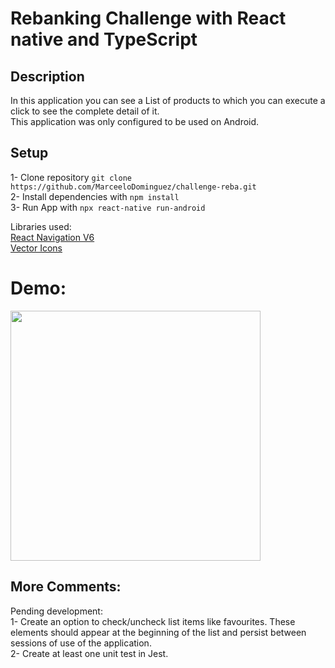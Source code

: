 # Rebanking Challenge with React native and TypeScript

## Description 
In this application you can see a List of products to which you can execute a click to see the complete detail of it.</br>
This application was only configured to be used on Android.

## Setup
1- Clone repository `git clone https://github.com/MarceeloDominguez/challenge-reba.git`</br>
2- Install dependencies with `npm install` </br>
3- Run App with  `npx react-native run-android`

Libraries used: </br>
[React Navigation V6](https://reactnavigation.org/docs/getting-started/) <br>
[Vector Icons](https://www.npmjs.com/package/react-native-vector-icons) <br>

# Demo:
<img src="https://user-images.githubusercontent.com/70117105/151248628-dc2a4cb0-d734-41f7-80b9-55e507a13eae.gif" width="400">

## More Comments:
Pending development: </br>
1- Create an option to check/uncheck list items like
favourites. These elements should appear at the beginning of the list and
persist between sessions of use of the application. </br>
2- Create at least one unit test in Jest.

